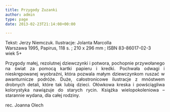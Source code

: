 ```yaml
---
title: Przygody Zuzanki
author: admin
type: page
date: 2013-02-23T21:14:08+00:00

---
```

<p style="text-align: justify;">
  Tekst: Jerzy Niemczuk. Ilustracje: Jolanta Marcolla<br /> Warszawa 1995, Papirus, 118 s. ; 210 x 296 mm ; ISBN 83-86017-02-3<br /> wiek 5+
</p>

<p style="text-align: justify;">
  Przygody małej, rezolutnej dziewczynki i potwora, pochopnie przywołanego na świat za pomocą kartki papieru i kredki. Pochwała odwagi i nieskrępowanej wyobraźni, która pozwala małym dziewczynkom ruszać w awanturnicze podróże. Duże, całostronicowe ilustracje z mnóstwem drobnych detali, które tak lubią dzieci. Ołówkowa kreska i powściągliwa kolorystyka nawiązuje do starych rycin. Książka wielopokoleniowa – starannie wydana, dla całej rodziny.
</p>

<p style="text-align: justify;">
  rec. Joanna Olech
</p>